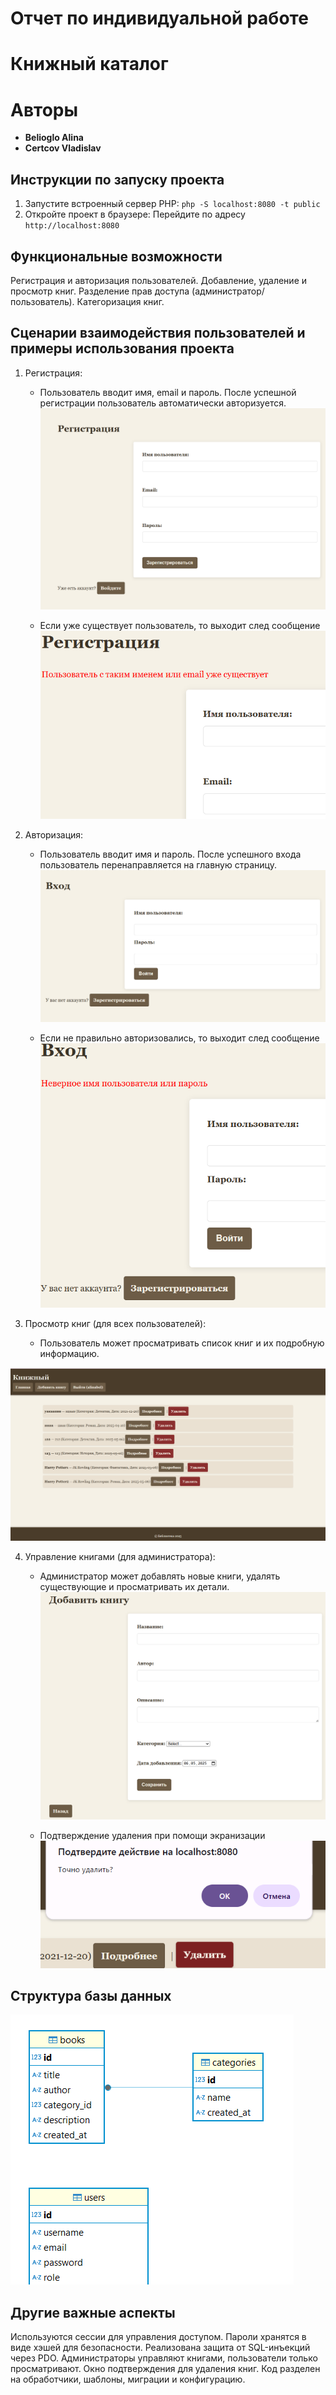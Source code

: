 # Отчет по индивидуальной работе
# Книжный каталог

# Авторы
* **Belioglo Alina**
* **Certcov Vladislav**

## Инструкции по запуску проекта
1. Запустите встроенный сервер PHP: `php -S localhost:8080 -t public`
2. Откройте проект в браузере:
Перейдите по адресу `http://localhost:8080`


## Функциональные возможности
Регистрация и авторизация пользователей.
Добавление, удаление и просмотр книг.
Разделение прав доступа (администратор/пользователь).
Категоризация книг.


## Сценарии взаимодействия пользователей и примеры использования проекта

1. Регистрация:
   - Пользователь вводит имя, email и пароль. После успешной регистрации пользователь автоматически авторизуется.
![register](image.png)


   - Если уже существует пользователь, то выходит след сообщение
![register_incorrect](image-6.png)



2. Авторизация:
   - Пользователь вводит имя и пароль. После успешного входа пользователь перенаправляется на главную страницу.
![login](image-1.png)


   - Если не правильно авторизовались, то выходит след сообщение
![login_incorrect](image-5.png)



3. Просмотр книг (для всех пользователей):
   - Пользователь может просматривать список книг и их подробную информацию.

![main](image-2.png)


4. Управление книгами (для администратора):
   - Администратор может добавлять новые книги, удалять существующие и просматривать их детали.
![form](image-3.png)



   - Подтверждение удаления при помощи экранизации
![delete](image-7.png)



## Структура базы данных
![alt text](image-4.png)


## Другие важные аспекты
Используются сессии для управления доступом.
Пароли хранятся в виде хэшей для безопасности.
Реализована защита от SQL-инъекций через PDO.
Администраторы управляют книгами, пользователи только просматривают.
Окно подтверждения для удаления книг.
Код разделен на обработчики, шаблоны, миграции и конфигурацию.
